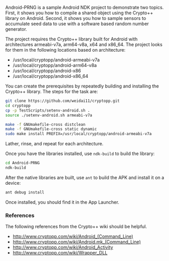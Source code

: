 Android-PRNG is a sample Android NDK project to demonstrate two topics. First, it shows you how to compile a shared object using the Crypto++ library on Android. Second, it shows you how to sample sensors to accumulate seed data to use with a software based random number generator.

The project requires the Crypto++ library built for Android with architectures armeabi-v7a, arm64-v8a, x64 and x86_64. The project looks for them in the following locations based on architecture:

 * /usr/local/cryptopp/android-armeabi-v7a
 * /usr/local/cryptopp/android-arm64-v8a
 * /usr/local/cryptopp/android-x86
 * /usr/local/cryptopp/android-x86_64

You can create the prerequisites by repeatedly building and installing the Crypto++ library. The steps for the task are:

```bash
git clone https://github.com/weidai11/cryptopp.git
cd cryptopp
cp -p TestScripts/setenv-android.sh .
source ./setenv-android.sh armeabi-v7a

make -f GNUmakefile-cross distclean
make -f GNUmakefile-cross static dynamic
sudo make install PREFIX=/usr/local/cryptopp/android-armeabi-v7a
```

Lather, rinse, and repeat for each architecture.

Once you have the libraries installed, use `ndk-build` to build the library:

```bash
cd Android-PRNG
ndk-build
```

After the native libraries are built, use `ant` to build the APK and install it on a device:

```bash
ant debug install
```

Once installed, you should find it in the App Launcher.

### References

The following references from the Crypto++ wiki should be helpful.

* http://www.cryptopp.com/wiki/Android_(Command_Line)
* http://www.cryptopp.com/wiki/Android.mk_(Command_Line)
* http://www.cryptopp.com/wiki/Android_Activity
* http://www.cryptopp.com/wiki/Wrapper_DLL
